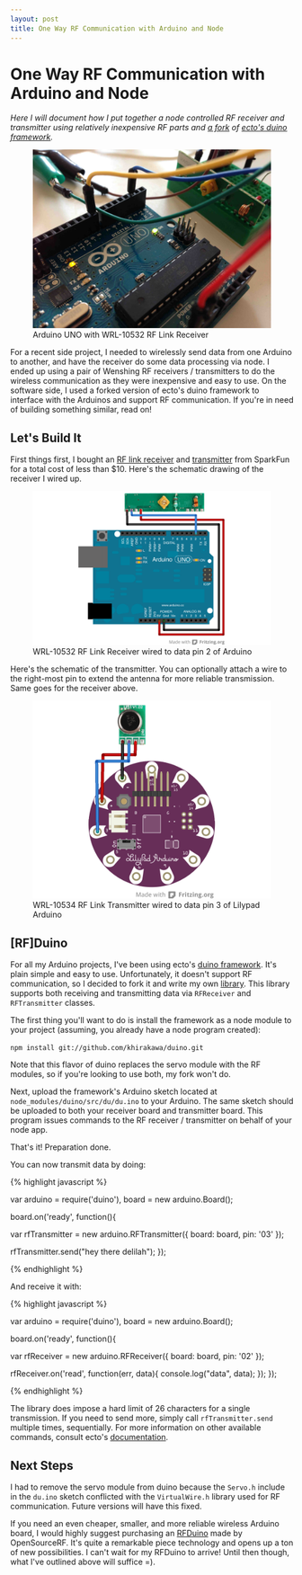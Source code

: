 ```yaml
---
layout: post
title: One Way RF Communication with Arduino and Node
---
```



# One Way RF Communication with Arduino and Node

_Here I will document how I put together a node controlled RF receiver and transmitter using relatively inexpensive RF parts and [a fork](https://github.com/khirakawa/duino) of [ecto's duino framework](https://github.com/ecto/duino)._

<figure>
	<img src="/assets/images/rfduino-setup.jpg">
	<figcaption>Arduino UNO with WRL-10532 RF Link Receiver</figcaption>
</figure>

For a recent side project, I needed to wirelessly send data from one Arduino to another, and have the receiver do some data processing via node.  I ended up using a pair of Wenshing RF receivers / transmitters to do the wireless communication as they were inexpensive and easy to use.  On the software side, I used a forked version of ecto's duino framework to interface with the Arduinos and support RF communication.  If you're in need of building something similar, read on!

## Let's Build It

First things first, I bought an [RF link receiver](https://www.sparkfun.com/products/10532) and [transmitter](https://www.sparkfun.com/products/10534) from SparkFun for a total cost of less than $10.  Here's the schematic drawing of the receiver I wired up.

<figure>
	<img src="/assets/images/rfduino-receiver-schematic.png">
	<figcaption>WRL-10532 RF Link Receiver wired to data pin 2 of Arduino</figcaption>
</figure>

Here's the schematic of the transmitter.  You can optionally attach a wire to the right-most pin to extend the antenna for more reliable transmission.  Same goes for the receiver above.

<figure>
	<img src="/assets/images/rfduino-transmitter-schematic.png">
	<figcaption>WRL-10534 RF Link Transmitter wired to data pin 3 of Lilypad Arduino</figcaption>
</figure>


## \[RF\]Duino

For all my Arduino projects, I've been using ecto's [duino framework](https://github.com/ecto/duino).  It's plain simple and easy to use.  Unfortunately, it doesn't support RF communication, so I decided to fork it and write my own [library](https://github.com/khirakawa/duino).  This library supports both receiving and transmitting data via `RFReceiver` and `RFTransmitter` classes.

The first thing you'll want to do is install the framework as a node module to your project (assuming, you already have a node program created):

`npm install git://github.com/khirakawa/duino.git`

Note that this flavor of duino replaces the servo module with the RF modules, so if you're looking to use both, my fork won't do.

Next, upload the framework's Arduino sketch located at `node_modules/duino/src/du/du.ino` to your Arduino.  The same sketch should be uploaded to both your receiver board and transmitter board.  This program issues commands to the RF receiver / transmitter on behalf of your node app.

That's it! Preparation done.

You can now transmit data by doing:

{% highlight javascript %}

var arduino = require('duino'),
    board = new arduino.Board();

board.on('ready', function(){

  var rfTransmitter = new arduino.RFTransmitter({
    board: board,
    pin: '03'
  });

  rfTransmitter.send("hey there delilah");
});

{% endhighlight %}

And receive it with:

{% highlight javascript %}

var arduino = require('duino'),
    board = new arduino.Board();

board.on('ready', function(){

  var rfReceiver = new arduino.RFReceiver({
    board: board,
    pin: '02'
  });

  rfReceiver.on('read', function(err, data){
    console.log("data", data);
  });
});

{% endhighlight %}

The library does impose a hard limit of 26 characters for a single transmission.  If you need to send more, simply call `rfTransmitter.send` multiple times, sequentially.
For more information on other available commands, consult ecto's [documentation](https://github.com/ecto/duino#libraries).

## Next Steps

I had to remove the servo module from duino because the `Servo.h` include in the `du.ino` sketch conflicted with the `VirtualWire.h` library used for RF communication.  Future versions will have this fixed.

If you need an even cheaper, smaller, and more reliable wireless Arduino board, I would highly suggest purchasing an [RFDuino](http://www.rfduino.com/shop.html) made by OpenSourceRF.  It's quite a remarkable piece technology and opens up a ton of new possibilities.  I can't wait for my RFDuino to arrive!  Until then though, what I've outlined above will suffice =).